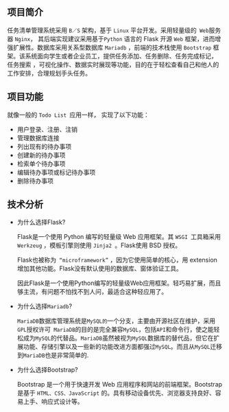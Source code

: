 ## 项目简介

任务清单管理系统采用 `B／S` 架构，基于 `Linux` 平台开发。采用轻量级的` Web`服务器 `Nginx`， 其后端实现建议采用基于`Python` 语言的 Flask 开源 `Web` 框架，进而增强扩展性。数据库采用关系型数据库  `Mariadb` ，前端的技术栈使用 `Bootstrap` 框架。该系统面向学生或者企业员工，提供任务添加、任务删除、任务完成标记， 任务搜索 ，可视化操作、数据实时展现等功能，目的在于轻松查看自己和他人的工作安排，合理规划手头任务。


## 项目功能


就像一般的 `Todo List `应用一样， 实现了以下功能：
- 用户登录、注册、注销
- 管理数据库连接
- 列出现有的待办事项
- 创建新的待办事项
- 检索单个待办事项
- 编辑待办事项或标记待办事项
- 删除待办事项

## 技术分析


- 为什么选择Flask?

	Flask是一个使用 Python 编写的轻量级 Web 应用框架。其 `WSGI `工具箱采用 `Werkzeug` ，模板引擎则使用 `Jinja2 `。Flask使用 BSD 授权。
  
  Flask也被称为` “microframework”` ，因为它使用简单的核心，用 extension 增加其他功能。Flask没有默认使用的数据库、窗体验证工具。
  
  因此Flask是一个使用Python编写的轻量级Web应用框架。轻巧易扩展，而且够主流，有问题不怕找不到人问，最适合这种轻应用了。


- 为什么选择`Mariadb`?

    `MariaDB`数据库管理系统是`MySQL的`一个分支，主要由开源社区在维护，采用`GPL`授权许可` MariaDB`的目的是完全兼容`MySQL`，包括`API`和命令行，使之能轻松成为`MySQL`的代替品。`MariaDB`虽然被视为`MySQL`数据库的替代品，但它在扩展功能、存储引擎以及一些新的功能改进方面都强过`MySQL`。而且从`MySQL`迁移到`MariaDB`也是非常简单的.

- 为什么选择Bootstrap?

    Bootstrap 是一个用于快速开发 Web 应用程序和网站的前端框架。Bootstrap 是基于 `HTML、CSS、JavaScript` 的。具有移动设备优先、浏览器支持良好、容易上手、响应式设计等。

